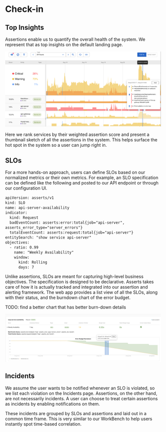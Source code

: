 # Check-in

## Top Insights <a id="HowAssertsWorks(WIP)-TopInsights"></a>

Assertions enable us to quantify the overall health of the system. We represent that as top insights on the default landing page.

![](../.gitbook/assets/1562312711.png)

Here we rank services by their weighted assertion score and present a thumbnail sketch of all the assertions in the system. This helps surface the hot spot in the system so a user can jump right in.

## SLOs <a id="HowAssertsWorks(WIP)-SLOs"></a>

For a more hands-on approach, users can define SLOs based on our normalized metrics or their own metrics. For example, an SLO specification can be defined like the following and posted to our API endpoint or through our configuration UI.

```text
apiVersion: asserts/v1
kind: SLO
name: api-server-availability
indicator:
  kind: Request
  badEventCount: asserts:error:total{job="api-server", asserts_error_type="server_errors"}
  totalEventCount: asserts:request:total{job="api-server"}
entitySearch: "show service api-server"
objectives:
  - ratio: 0.99
    name: "Weekly Availability"
    window:
      kind: Rolling
      days: 7
```

Unlike assertions, SLOs are meant for capturing high-level business objectives. The specification is designed to be declarative. Asserts takes care of how it is actually tracked and integrated into our assertion and alerting framework. The web app provides a list view of all the SLOs, along with their status, and the burndown chart of the error budget.

TODO: find a better chart that has better burn-down details

![](../.gitbook/assets/slos%20%282%29%20%282%29%20%281%29%20%285%29.png)

## Incidents <a id="HowAssertsWorks(WIP)-Incidents"></a>

We assume the user wants to be notified whenever an SLO is violated, so we list each violation on the Incidents page. Assertions, on the other hand, are not necessarily incidents. A user can choose to treat certain assertions as incidents by enabling notifications on them.

These incidents are grouped by SLOs and assertions and laid out in a common time frame. This is very similar to our WorkBench to help users instantly spot time-based correlation.

